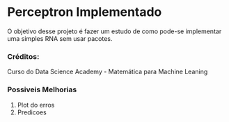 # Perceptron Implementado

O objetivo desse projeto é fazer um estudo de como pode-se implementar uma simples RNA sem usar pacotes.

### Créditos:
Curso do Data Science Academy - Matemática para Machine Leaning

### Possiveis Melhorias
1. Plot do erros
2. Predicoes